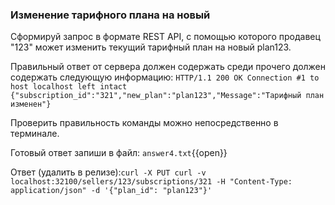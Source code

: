 ### Изменение тарифного плана на новый

Сформируй запрос в формате REST API, с помощью которого продавец "123" может изменить текущий тарифный план на новый plan123.

Правильный ответ от сервера должен содержать среди прочего должен содержать следующую информацию:
`
    HTTP/1.1 200 OK
    Connection #1 to host localhost left intact
    {"subscription_id":"321","new_plan":"plan123","Message":"Тарифный план изменен"}
`

Проверить правильность команды можно непосредственно в терминале.

Готовый ответ запиши в файл:
`answer4.txt`{{open}}

Ответ (удалить в релизе):`curl -X PUT curl -v localhost:32100/sellers/123/subscriptions/321 -H "Content-Type: application/json" -d '{"plan_id": "plan123"}'`